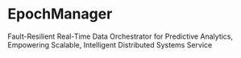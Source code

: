 # EpochManager
Fault-Resilient Real-Time Data Orchestrator for Predictive Analytics, Empowering Scalable, Intelligent Distributed Systems Service
